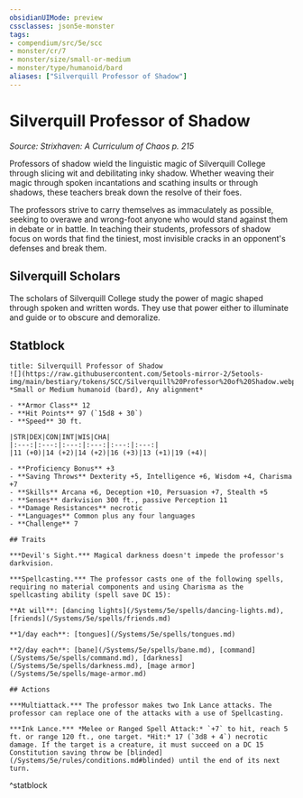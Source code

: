 ```yaml
---
obsidianUIMode: preview
cssclasses: json5e-monster
tags:
- compendium/src/5e/scc
- monster/cr/7
- monster/size/small-or-medium
- monster/type/humanoid/bard
aliases: ["Silverquill Professor of Shadow"]
---
```

# Silverquill Professor of Shadow
*Source: Strixhaven: A Curriculum of Chaos p. 215*  

Professors of shadow wield the linguistic magic of Silverquill College through slicing wit and debilitating inky shadow. Whether weaving their magic through spoken incantations and scathing insults or through shadows, these teachers break down the resolve of their foes.

The professors strive to carry themselves as immaculately as possible, seeking to overawe and wrong-foot anyone who would stand against them in debate or in battle. In teaching their students, professors of shadow focus on words that find the tiniest, most invisible cracks in an opponent's defenses and break them.

## Silverquill Scholars

The scholars of Silverquill College study the power of magic shaped through spoken and written words. They use that power either to illuminate and guide or to obscure and demoralize.

## Statblock

```ad-statblock
title: Silverquill Professor of Shadow
![](https://raw.githubusercontent.com/5etools-mirror-2/5etools-img/main/bestiary/tokens/SCC/Silverquill%20Professor%20of%20Shadow.webp#token)
*Small or Medium humanoid (bard), Any alignment*

- **Armor Class** 12
- **Hit Points** 97 (`15d8 + 30`)
- **Speed** 30 ft.

|STR|DEX|CON|INT|WIS|CHA|
|:---:|:---:|:---:|:---:|:---:|:---:|
|11 (+0)|14 (+2)|14 (+2)|16 (+3)|13 (+1)|19 (+4)|

- **Proficiency Bonus** +3
- **Saving Throws** Dexterity +5, Intelligence +6, Wisdom +4, Charisma +7
- **Skills** Arcana +6, Deception +10, Persuasion +7, Stealth +5
- **Senses** darkvision 300 ft., passive Perception 11
- **Damage Resistances** necrotic
- **Languages** Common plus any four languages
- **Challenge** 7

## Traits

***Devil's Sight.*** Magical darkness doesn't impede the professor's darkvision.

***Spellcasting.*** The professor casts one of the following spells, requiring no material components and using Charisma as the spellcasting ability (spell save DC 15):

**At will**: [dancing lights](/Systems/5e/spells/dancing-lights.md), [friends](/Systems/5e/spells/friends.md)

**1/day each**: [tongues](/Systems/5e/spells/tongues.md)

**2/day each**: [bane](/Systems/5e/spells/bane.md), [command](/Systems/5e/spells/command.md), [darkness](/Systems/5e/spells/darkness.md), [mage armor](/Systems/5e/spells/mage-armor.md)

## Actions

***Multiattack.*** The professor makes two Ink Lance attacks. The professor can replace one of the attacks with a use of Spellcasting.

***Ink Lance.*** *Melee or Ranged Spell Attack:* `+7` to hit, reach 5 ft. or range 120 ft., one target. *Hit:* 17 (`3d8 + 4`) necrotic damage. If the target is a creature, it must succeed on a DC 15 Constitution saving throw be [blinded](/Systems/5e/rules/conditions.md#blinded) until the end of its next turn.
```
^statblock